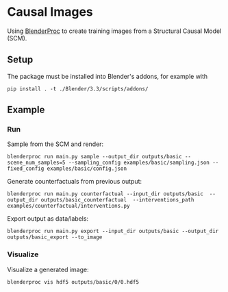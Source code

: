# Causal Images

Using [BlenderProc](https://github.com/DLR-RM/BlenderProc) to create training images from a Structural Causal Model (SCM).

## Setup

The package must be installed into Blender's addons, for example with

`pip install . -t ./Blender/3.3/scripts/addons/`

## Example

### Run

Sample from the SCM and render:

`blenderproc run main.py sample --output_dir outputs/basic --scene_num_samples=5 --sampling_config examples/basic/sampling.json --fixed_config examples/basic/config.json`

Generate counterfactuals from previous output:

`blenderproc run main.py counterfactual --input_dir outputs/basic  --output_dir outputs/basic_counterfactual  --interventions_path examples/counterfactual/interventions.py`

Export output as data/labels:

`blenderproc run main.py export --input_dir outputs/basic --output_dir outputs/basic_export --to_image`

### Visualize

Visualize a generated image:

`blenderproc vis hdf5 outputs/basic/0/0.hdf5`
